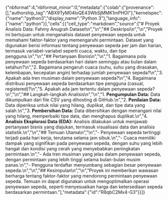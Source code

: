 {"nbformat":4,"nbformat_minor":0,"metadata":{"colab":{"provenance":[],"authorship_tag":"ABX9TyM04loQE43WbSjMMK1mPHOI"},"kernelspec":{"name":"python3","display_name":"Python 3"},"language_info":{"name":"python"}},"cells":[{"cell_type":"markdown","source":["# Proyek Analisis Data: Fahmy Anugrah Dataset\n","\n","## Deskripsi\n","\n","Proyek ini bertujuan untuk menganalisis dataset penyewaan sepeda untuk memahami faktor-faktor yang memengaruhi permintaan. Dataset yang digunakan berisi informasi tentang penyewaan sepeda per jam dan harian, termasuk variabel-variabel seperti cuaca, waktu, dan tipe pengguna.\n","\n","## Pertanyaan Bisnis\n","\n","1. Bagaimana pola penyewaan sepeda berdasarkan hari dalam seminggu atau bulan dalam setahun?\n","2. Bagaimana pengaruh cuaca (suhu, suhu yang dirasakan, kelembapan, kecepatan angin) terhadap jumlah penyewaan sepeda?\n","3. Apakah ada tren musiman dalam penyewaan sepeda?\n","4. Bagaimana distribusi penyewaan sepeda berdasarkan tipe pengguna (casual, registered)?\n","5. Apakah ada jam tertentu dalam penyewaan sepeda?\n","\n","## Langkah-langkah Analisis\n","\n","1. **Pengumpulan Data:** Data dikumpulkan dari file CSV yang dihosting di GitHub.\n","2. **Penilaian Data:** Data diperiksa untuk nilai yang hilang, duplikat, dan tipe data yang salah.\n","3. **Pembersihan Data:** Data dibersihkan dengan menangani nilai yang hilang, memperbaiki tipe data, dan menghapus duplikat.\n","4. **Analisis Eksplorasi Data (EDA):** Analisis dilakukan untuk menjawab pertanyaan bisnis yang diajukan, termasuk visualisasi data dan analisis statistik.\n","\n","## Temuan Utama\n","\n","- Penyewaan sepeda tertinggi terjadi pada hari kerja, terutama selama jam sibuk.\n","- Cuaca memiliki dampak yang signifikan pada penyewaan sepeda, dengan suhu yang lebih hangat dan kondisi yang cerah yang menyebabkan peningkatan permintaan.\n","- Ada tren musiman yang jelas dalam penyewaan sepeda, dengan permintaan yang lebih tinggi selama bulan-bulan musim panas.\n","- Pengguna terdaftar menyumbang sebagian besar penyewaan sepeda.\n","\n","## Kesimpulan\n","\n","Proyek ini memberikan wawasan berharga tentang faktor-faktor yang mendorong permintaan penyewaan sepeda. Temuan ini dapat digunakan untuk mengoptimalkan operasi penyewaan sepeda, seperti menyesuaikan harga dan ketersediaan sepeda berdasarkan permintaan."],"metadata":{"id":"R8qbC2Mx4-G3"}}]}